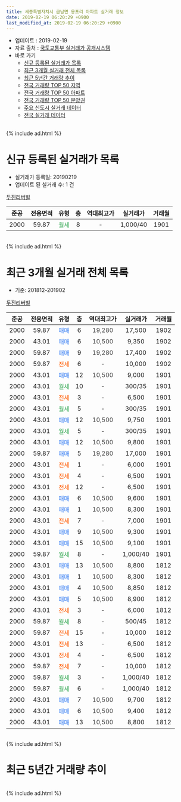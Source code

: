 ```yaml
---
title: 세종특별자치시 금남면 용포리 아파트 실거래 정보
date: 2019-02-19 06:20:29 +0900
last_modified_at: 2019-02-19 06:20:29 +0900
---
```


* 업데이트 : 2019-02-19
* 자료 출처 : [국토교통부 실거래가 공개시스템](http://rt.molit.go.kr)
* 바로 가기
    * [신규 등록된 실거래가 목록](#신규-등록된-실거래가-목록)
    * [최근 3개월 실거래 전체 목록](#최근-3개월-실거래-전체-목록)
    * [최근 5년간 거래량 추이](#최근-5년간-거래량-추이)
    * [전국 거래량 TOP 50 지역](https://ayogom.github.io/apt-trade-info/최근-3개월-전국에서-가장-거래가-많이-발생한-지역)
    * [전국 거래량 TOP 50 아파트](https://ayogom.github.io/apt-trade-info/최근-3개월-전국에서-가장-거래가-많이-발생한-아파트)
    * [전국 거래량 TOP 50 분양권](https://ayogom.github.io/apt-trade-info/최근-3개월-전국에서-가장-거래가-많이-발생한-분양권)
    * [주요 신도시 실거래 데이터](https://ayogom.github.io/apt-trade-info/주요-신도시)
    * [전국 실거래 데이터](https://ayogom.github.io/apt-trade-info/전국)
<br>
{% include ad.html %}
<br>

# 신규 등록된 실거래가 목록
* 실거래가 등록일: 20190219
* 업데이트 된 실거래 수: 1 건


[두진리버빌](https://search.naver.com/search.naver?query=%EC%84%B8%EC%A2%85%ED%8A%B9%EB%B3%84%EC%9E%90%EC%B9%98%EC%8B%9C+%EA%B8%88%EB%82%A8%EB%A9%B4+%EC%9A%A9%ED%8F%AC%EB%A6%AC+%EB%91%90%EC%A7%84%EB%A6%AC%EB%B2%84%EB%B9%8C)

|준공|전용면적|유형|층|역대최고가|실거래가|거래월|
|:---:|:---:|:---:|:---:|:---:|:---:|:---:|
|2000|59.87|<span style="color:#34a853">월세</span>|8|<span style="color:#444444">-</span>|1,000/40|1901|


<br>
{% include ad.html %}
<br>

# 최근 3개월 실거래 전체 목록
* 기준: 201812-201902


[두진리버빌](https://search.naver.com/search.naver?query=%EC%84%B8%EC%A2%85%ED%8A%B9%EB%B3%84%EC%9E%90%EC%B9%98%EC%8B%9C+%EA%B8%88%EB%82%A8%EB%A9%B4+%EC%9A%A9%ED%8F%AC%EB%A6%AC+%EB%91%90%EC%A7%84%EB%A6%AC%EB%B2%84%EB%B9%8C)

|준공|전용면적|유형|층|역대최고가|실거래가|거래월|
|:---:|:---:|:---:|:---:|:---:|:---:|:---:|
|2000|59.87|<span style="color:#4285f3">매매</span>|6|<span style="color:#444444">19,280</span>|17,500|1902|
|2000|43.01|<span style="color:#4285f3">매매</span>|6|<span style="color:#444444">10,500</span>|9,350|1902|
|2000|59.87|<span style="color:#4285f3">매매</span>|9|<span style="color:#444444">19,280</span>|17,400|1902|
|2000|59.87|<span style="color:#ff5a00">전세</span>|6|<span style="color:#444444">-</span>|10,000|1902|
|2000|43.01|<span style="color:#4285f3">매매</span>|12|<span style="color:#444444">10,500</span>|9,000|1901|
|2000|43.01|<span style="color:#34a853">월세</span>|10|<span style="color:#444444">-</span>|300/35|1901|
|2000|43.01|<span style="color:#ff5a00">전세</span>|3|<span style="color:#444444">-</span>|6,500|1901|
|2000|43.01|<span style="color:#34a853">월세</span>|5|<span style="color:#444444">-</span>|300/35|1901|
|2000|43.01|<span style="color:#4285f3">매매</span>|12|<span style="color:#444444">10,500</span>|9,750|1901|
|2000|43.01|<span style="color:#34a853">월세</span>|5|<span style="color:#444444">-</span>|300/35|1901|
|2000|43.01|<span style="color:#4285f3">매매</span>|12|<span style="color:#444444">10,500</span>|9,800|1901|
|2000|59.87|<span style="color:#4285f3">매매</span>|5|<span style="color:#444444">19,280</span>|17,000|1901|
|2000|43.01|<span style="color:#ff5a00">전세</span>|1|<span style="color:#444444">-</span>|6,000|1901|
|2000|43.01|<span style="color:#ff5a00">전세</span>|4|<span style="color:#444444">-</span>|6,500|1901|
|2000|43.01|<span style="color:#ff5a00">전세</span>|12|<span style="color:#444444">-</span>|6,500|1901|
|2000|43.01|<span style="color:#4285f3">매매</span>|6|<span style="color:#444444">10,500</span>|9,600|1901|
|2000|43.01|<span style="color:#4285f3">매매</span>|1|<span style="color:#444444">10,500</span>|8,300|1901|
|2000|43.01|<span style="color:#ff5a00">전세</span>|7|<span style="color:#444444">-</span>|7,000|1901|
|2000|43.01|<span style="color:#4285f3">매매</span>|9|<span style="color:#444444">10,500</span>|9,300|1901|
|2000|43.01|<span style="color:#4285f3">매매</span>|15|<span style="color:#444444">10,500</span>|9,100|1901|
|2000|59.87|<span style="color:#34a853">월세</span>|8|<span style="color:#444444">-</span>|1,000/40|1901|
|2000|43.01|<span style="color:#4285f3">매매</span>|13|<span style="color:#444444">10,500</span>|8,800|1812|
|2000|43.01|<span style="color:#4285f3">매매</span>|1|<span style="color:#444444">10,500</span>|8,300|1812|
|2000|43.01|<span style="color:#4285f3">매매</span>|4|<span style="color:#444444">10,500</span>|8,850|1812|
|2000|43.01|<span style="color:#4285f3">매매</span>|5|<span style="color:#444444">10,500</span>|8,900|1812|
|2000|43.01|<span style="color:#ff5a00">전세</span>|3|<span style="color:#444444">-</span>|6,000|1812|
|2000|59.87|<span style="color:#34a853">월세</span>|8|<span style="color:#444444">-</span>|500/45|1812|
|2000|59.87|<span style="color:#ff5a00">전세</span>|15|<span style="color:#444444">-</span>|10,000|1812|
|2000|43.01|<span style="color:#ff5a00">전세</span>|13|<span style="color:#444444">-</span>|6,500|1812|
|2000|43.01|<span style="color:#ff5a00">전세</span>|4|<span style="color:#444444">-</span>|6,500|1812|
|2000|59.87|<span style="color:#ff5a00">전세</span>|7|<span style="color:#444444">-</span>|10,000|1812|
|2000|59.87|<span style="color:#34a853">월세</span>|3|<span style="color:#444444">-</span>|1,000/40|1812|
|2000|59.87|<span style="color:#34a853">월세</span>|6|<span style="color:#444444">-</span>|1,000/40|1812|
|2000|43.01|<span style="color:#4285f3">매매</span>|7|<span style="color:#444444">10,500</span>|9,700|1812|
|2000|43.01|<span style="color:#4285f3">매매</span>|6|<span style="color:#444444">10,500</span>|9,400|1812|
|2000|43.01|<span style="color:#4285f3">매매</span>|13|<span style="color:#444444">10,500</span>|8,800|1812|


<br>
{% include ad.html %}
<br>

# 최근 5년간 거래량 추이


<div style="width:100%;">
    <canvas id="deal_progress" height="200"></canvas>
</div>

<script>
new Chart(document.getElementById("deal_progress"), {
    type: 'line',
    data: {
        labels: ['201402','201403','201404','201405','201406','201407','201408','201409','201410','201411','201412','201501','201502','201503','201504','201505','201506','201507','201508','201509','201510','201511','201512','201601','201602','201603','201604','201605','201606','201607','201608','201609','201610','201611','201612','201701','201702','201703','201704','201705','201706','201707','201708','201709','201710','201711','201712','201801','201802','201803','201804','201805','201806','201807','201808','201809','201810','201811','201812','201901','201902'],
        datasets: [{
            label: '매매',
            pointRadius: 1,
            data: [16, 11, 9, 4, 2, 8, 4, 9, 16, 5, 8, 8, 2, 15, 9, 8, 7, 4, 11, 8, 10, 11, 13, 6, 8, 12, 12, 14, 11, 12, 11, 18, 23, 13, 8, 8, 17, 14, 15, 15, 11, 13, 6, 13, 8, 11, 11, 12, 12, 12, 13, 12, 9, 3, 4, 12, 11, 7, 7, 8, 3],
            borderColor: "rgba(255, 201, 14, 1)",
            backgroundColor: "rgba(255, 201, 14, 0.5)",
            fill: false,
            lineTension: 0
        },{
            label: '전월세',
            pointRadius: 1,
            data: [7, 9, 2, 11, 6, 4, 8, 9, 6, 12, 9, 12, 12, 12, 17, 10, 4, 10, 7, 6, 8, 3, 8, 7, 8, 7, 6, 11, 5, 10, 8, 7, 11, 8, 5, 7, 12, 9, 9, 4, 4, 8, 9, 9, 3, 4, 5, 4, 4, 9, 8, 4, 5, 9, 3, 8, 6, 5, 8, 9, 1],
            borderColor: "rgba(0, 141, 185, 1)",
            backgroundColor: "rgba(0, 141, 185, 0.5)",
            fill: false,
            lineTension: 0
        }
        ]
    },
    options: {
        responsive: true,
        title: {
            display: false
        },
        tooltips: {
            mode: 'index',
            intersect: false
        },
        hover: {
            mode: 'nearest',
            intersect: true
        },
        scales: {
            xAxes: [{
                display: true,
                scaleLabel: {
                    display: true,
                    labelString: '년/월'
                }
            }],
            yAxes: [{
                display: true,
                ticks: {
                    suggestedMin: 0,
                },
                scaleLabel: {
                    display: true,
                    labelString: '실거래 수'
                }
            }]
        }
    }
});

</script>


<br>
{% include ad.html %}
<br>

